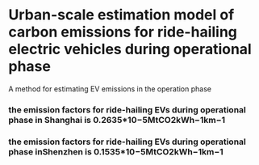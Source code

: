 # Urban-scale estimation model of carbon emissions for ride-hailing electric vehicles during operational phase
A method for estimating EV emissions in the operation phase

### the emission factors for ride-hailing EVs during operational phase in Shanghai is 0.2635*10−5MtCO2kWh−1km−1

### the emission factors for ride-hailing EVs during operational phase inShenzhen is 0.1535*10−5MtCO2kWh−1km−1
